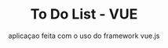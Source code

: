 <h1 align="center">To Do List - VUE </h1>
<p align="center">aplicaçao feita com o uso do framework vue.js </p>
